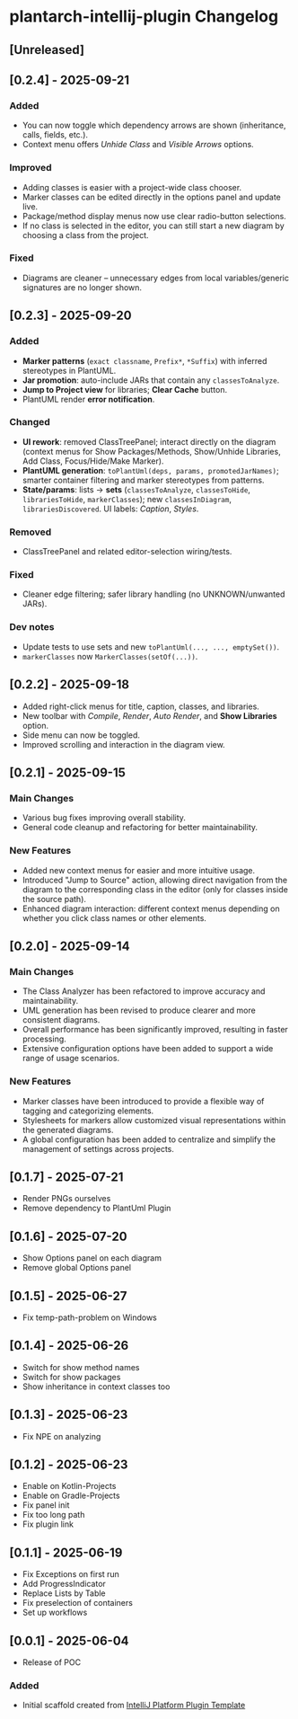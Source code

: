 <!-- Keep a Changelog guide -> https://keepachangelog.com -->

# plantarch-intellij-plugin Changelog

## [Unreleased]

## [0.2.4] - 2025-09-21

### Added

* You can now toggle which dependency arrows are shown (inheritance, calls, fields, etc.).
* Context menu offers *Unhide Class* and *Visible Arrows* options.

### Improved

* Adding classes is easier with a project-wide class chooser.
* Marker classes can be edited directly in the options panel and update live.
* Package/method display menus now use clear radio-button selections.
* If no class is selected in the editor, you can still start a new diagram by choosing a class from the project.

### Fixed

* Diagrams are cleaner – unnecessary edges from local variables/generic signatures are no longer shown.

## [0.2.3] - 2025-09-20

### Added

* **Marker patterns** (`exact classname`, `Prefix*`, `*Suffix`) with inferred stereotypes in PlantUML.
* **Jar promotion**: auto-include JARs that contain any `classesToAnalyze`.
* **Jump to Project view** for libraries; **Clear Cache** button.
* PlantUML render **error notification**.

### Changed

* **UI rework**: removed ClassTreePanel; interact directly on the diagram (context menus for Show Packages/Methods, Show/Unhide Libraries, Add Class, Focus/Hide/Make Marker).
* **PlantUML generation**: `toPlantUml(deps, params, promotedJarNames)`; smarter container filtering and marker stereotypes from patterns.
* **State/params**: lists → **sets** (`classesToAnalyze`, `classesToHide`, `librariesToHide`, `markerClasses`); new `classesInDiagram`, `librariesDiscovered`. UI labels: *Caption*, *Styles*.

### Removed

* ClassTreePanel and related editor-selection wiring/tests.

### Fixed

* Cleaner edge filtering; safer library handling (no UNKNOWN/unwanted JARs).

### Dev notes

* Update tests to use sets and new `toPlantUml(..., ..., emptySet())`.
* `markerClasses` now `MarkerClasses(setOf(...))`.


## [0.2.2] - 2025-09-18

- Added right-click menus for title, caption, classes, and libraries.
- New toolbar with *Compile*, *Render*, *Auto Render*, and **Show Libraries** option.
- Side menu can now be toggled.
- Improved scrolling and interaction in the diagram view.


## [0.2.1] - 2025-09-15

### Main Changes

- Various bug fixes improving overall stability.
- General code cleanup and refactoring for better maintainability.

### New Features

- Added new context menus for easier and more intuitive usage.
- Introduced "Jump to Source" action, allowing direct navigation from the diagram to the corresponding class in the editor (only for classes inside the source path).
- Enhanced diagram interaction: different context menus depending on whether you click class names or other elements.

## [0.2.0] - 2025-09-14

### Main Changes

- The Class Analyzer has been refactored to improve accuracy and maintainability.
- UML generation has been revised to produce clearer and more consistent diagrams.
- Overall performance has been significantly improved, resulting in faster processing.
- Extensive configuration options have been added to support a wide range of usage scenarios.

### New Features

- Marker classes have been introduced to provide a flexible way of tagging and categorizing elements.
- Stylesheets for markers allow customized visual representations within the generated diagrams.
- A global configuration has been added to centralize and simplify the management of settings across projects.

## [0.1.7] - 2025-07-21

- Render PNGs ourselves
- Remove dependency to PlantUml Plugin

## [0.1.6] - 2025-07-20

- Show Options panel on each diagram
- Remove global Options panel

## [0.1.5] - 2025-06-27

- Fix temp-path-problem on Windows

## [0.1.4] - 2025-06-26

- Switch for show method names
- Switch for show packages
- Show inheritance in context classes too

## [0.1.3] - 2025-06-23

- Fix NPE on analyzing

## [0.1.2] - 2025-06-23

- Enable on Kotlin-Projects
- Enable on Gradle-Projects
- Fix panel init
- Fix too long path
- Fix plugin link

## [0.1.1] - 2025-06-19

- Fix Exceptions on first run
- Add ProgressIndicator
- Replace Lists by Table
- Fix preselection of containers
- Set up workflows

## [0.0.1] - 2025-06-04

- Release of POC

### Added

- Initial scaffold created
  from [IntelliJ Platform Plugin Template](https://github.com/JetBrains/intellij-platform-plugin-template)
